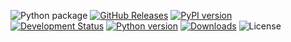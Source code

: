 ![Python package](https://github.com/ickc/pantable/workflows/Python%20package/badge.svg)
[![GitHub Releases](https://img.shields.io/github/tag/ickc/pantable.svg?label=github+release)](https://github.com/ickc/pantable/releases)
[![PyPI version](https://img.shields.io/pypi/v/pantable.svg)](https://pypi.python.org/pypi/pantable/)
[![Development Status](https://img.shields.io/pypi/status/pantable.svg)](https://pypi.python.org/pypi/pantable/)
[![Python version](https://img.shields.io/pypi/pyversions/pantable.svg)](https://pypi.python.org/pypi/pantable/)
[![Downloads](https://img.shields.io/pypi/dm/pantable.svg)](https://pypi.python.org/pypi/pantable/)
![License](https://img.shields.io/pypi/l/pantable.svg)
